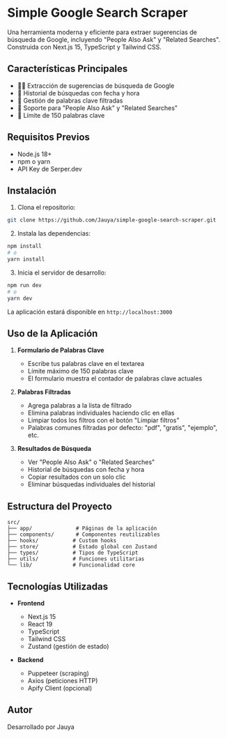 # Simple Google Search Scraper

Una herramienta moderna y eficiente para extraer sugerencias de búsqueda de Google, incluyendo "People Also Ask" y "Related Searches". Construida con Next.js 15, TypeScript y Tailwind CSS.

## Características Principales

- 🕵️‍♂️ Extracción de sugerencias de búsqueda de Google
- 🔄 Historial de búsquedas con fecha y hora
- 📝 Gestión de palabras clave filtradas
- 🔄 Soporte para "People Also Ask" y "Related Searches"
- 🔄 Límite de 150 palabras clave

## Requisitos Previos

- Node.js 18+
- npm o yarn
- API Key de Serper.dev

## Instalación

1. Clona el repositorio:
```bash
git clone https://github.com/Jauya/simple-google-search-scraper.git
```

2. Instala las dependencias:
```bash
npm install
# o
yarn install
```

3. Inicia el servidor de desarrollo:
```bash
npm run dev
# o
yarn dev
```

La aplicación estará disponible en `http://localhost:3000`

## Uso de la Aplicación

1. **Formulario de Palabras Clave**
   - Escribe tus palabras clave en el textarea
   - Límite máximo de 150 palabras clave
   - El formulario muestra el contador de palabras clave actuales

2. **Palabras Filtradas**
   - Agrega palabras a la lista de filtrado
   - Elimina palabras individuales haciendo clic en ellas
   - Limpiar todos los filtros con el botón "Limpiar filtros"
   - Palabras comunes filtradas por defecto: "pdf", "gratis", "ejemplo", etc.

3. **Resultados de Búsqueda**
   - Ver "People Also Ask" o "Related Searches"
   - Historial de búsquedas con fecha y hora
   - Copiar resultados con un solo clic
   - Eliminar búsquedas individuales del historial

## Estructura del Proyecto

```
src/
├── app/              # Páginas de la aplicación
├── components/       # Componentes reutilizables
├── hooks/           # Custom hooks
├── store/           # Estado global con Zustand
├── types/           # Tipos de TypeScript
├── utils/           # Funciones utilitarias
└── lib/             # Funcionalidad core
```

## Tecnologías Utilizadas

- **Frontend**
  - Next.js 15
  - React 19
  - TypeScript
  - Tailwind CSS
  - Zustand (gestión de estado)

- **Backend**
  - Puppeteer (scraping)
  - Axios (peticiones HTTP)
  - Apify Client (opcional)

## Autor

Desarrollado por Jauya
